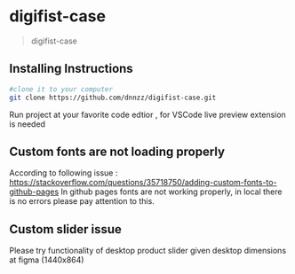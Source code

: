 # digifist-case

> digifist-case

## Installing Instructions

``` bash
#clone it to your computer
git clone https://github.com/dnnzz/digifist-case.git
```
Run project at your favorite code edtior , for VSCode live preview extension is needed 

## Custom fonts are not loading properly 

According to following issue : https://stackoverflow.com/questions/35718750/adding-custom-fonts-to-github-pages
In github pages fonts are not working properly,  in local there is no errors please pay attention to this.

## Custom slider issue 

Please try functionality of desktop product slider given desktop dimensions at figma (1440x864)
